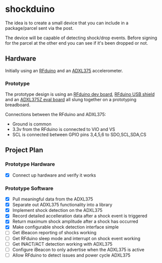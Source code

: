 # shockduino

The idea is to create a small device that you can include in a package/parcel sent via the post. 
 
The device will be capable of detecting shock/drop events. Before signing for the parcel at the other end you can see if it's been dropped or not.

## Hardware

Initially using an [RFduino](http://www.rfduino.com/) and an [ADXL375](http://www.analog.com/en/products/mems/mems-accelerometers/adxl375.html) accelerometer.

### Prototype

The prototype design is using an [RFduino dev board](http://www.rfduino.com/product/rfd22102-rfduino-dip/index.html), [RFduino USB shield](http://www.rfduino.com/product/rfd22121-usb-shield-for-rfduino/index.html) and an [ADXL375Z eval board](http://www.analog.com/en/design-center/evaluation-hardware-and-software/evaluation-boards-kits/EVAL-ADXL375.html) all slung together on a prototyping breadboard.

Connections between the RFduino and ADXL375:
- Ground is common
- 3.3v from the RFduino is connected to VIO and VS 
- SCL is connected between GPIO pins 3,4,5,6 to SDO,SCL,SDA,CS

## Project Plan

### Prototype Hardware

- [x] Connect up hardware and verify it works

### Prototype Software

- [x] Pull meaningful data from the ADXL375
- [x] Separate out ADXL375 functionality into a library
- [x] Implement shock detection on the ADXL375
- [x] Record detailed accelleration data after a shock event is triggered
- [x] Return maximum shock amplitude after a shock has occurred
- [x] Make configurable shock detection interface simple
- [ ] Get iBeacon reporting of shocks working
- [ ] Get RFduino sleep mode and interrupt on shock event working
- [ ] Get INACT/ACT detection working with ADXL375
- [ ] Configure iBeacon to only advertise when the ADXL375 is active
- [ ] Allow RFduino to detect issues and power cycle ADXL375
